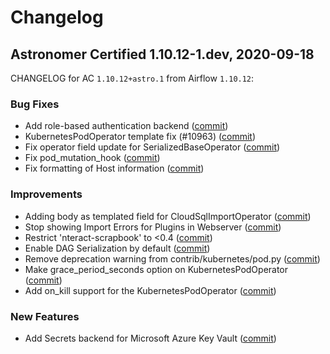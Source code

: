 # Changelog

Astronomer Certified 1.10.12-1.dev, 2020-09-18
-----------------------------------------------

CHANGELOG for AC `1.10.12+astro.1` from Airflow `1.10.12`:

### Bug Fixes

- Add role-based authentication backend ([commit](https://github.com/apache/airflow/commit/49d4840))
- KubernetesPodOperator template fix (#10963) ([commit](https://github.com/apache/airflow/commit/259f1b797))
- Fix operator field update for SerializedBaseOperator ([commit](https://github.com/apache/airflow/commit/cfc9732d7))
- Fix pod_mutation_hook ([commit](https://github.com/apache/airflow/commit/73b5fe1aa))
- Fix formatting of Host information ([commit](https://github.com/apache/airflow/commit/4d820744c))

### Improvements

- Adding body as templated field for CloudSqlImportOperator ([commit](https://github.com/apache/airflow/commit/18e3a3b))
- Stop showing Import Errors for Plugins in Webserver ([commit](https://github.com/apache/airflow/commit/ac17612))
- Restrict 'nteract-scrapbook' to <0.4 ([commit](https://github.com/apache/airflow/commit/b4312ef))
- Enable DAG Serialization by default ([commit](https://github.com/apache/airflow/commit/8da0ad8))
- Remove deprecation warning from contrib/kubernetes/pod.py ([commit](https://github.com/apache/airflow/commit/5721d39))
- Make grace_period_seconds option on KubernetesPodOperator ([commit](https://github.com/apache/airflow/commit/236b9b3b2))
- Add on_kill support for the KubernetesPodOperator ([commit](https://github.com/apache/airflow/commit/ce94497cc))

### New Features
- Add Secrets backend for Microsoft Azure Key Vault ([commit](https://github.com/apache/airflow/commit/908515f13))
